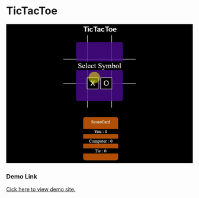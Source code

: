 # TicTacToe

![TicTacToe preview](https://github.com/GauravNegi000/TicTacToe/blob/master/tictactoe_giphy.gif)

### Demo Link
[Cick here to view demo site.](https://tictactoe-g.netlify.com)
